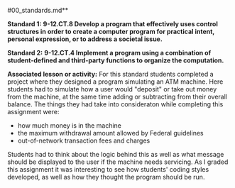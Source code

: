 #00_standards.md**

**Standard 1:**
**9-12.CT.8 Develop a program that effectively uses control structures in order to create a computer program for practical intent, personal expression, or to address a societal issue.**

**Standard 2:**
**9-12.CT.4 Implement a program using a combination of student-defined and third-party functions to organize the computation.**

**Associated lesson or activity:**
For this standard students completed a project where they designed a program simulating an ATM machine.  Here students had to simulate how a user would "deposit" or take out money from the machine, at the same time adding or subtracting from their overall balance.  The things they had take into consideraton while completing this assignment were:
- how much money is in the machine
- the maximum withdrawal amount allowed by Federal guidelines
- out-of-network transaction fees and charges

Students had to think about the logic behind this as well as what message should be displayed to the user if the machine needs servicing.
As I graded this assignment it was interesting to see how students' coding styles developed, as well as how they thought the program should be run.
